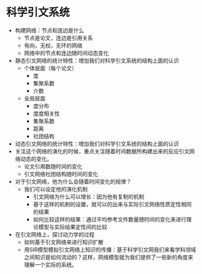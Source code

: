 # 科学引文系统

- 构建网络：节点和连边是什么
  - 节点是论文，连边是引用关系
  - 有向，无权，无环的网络
  - 网络中的节点和连边随时间动态变化
- 静态引文网络的统计特性：增加我们对科学引文系统的结构上面的认识
  - 个体层面（每个论文）
    - 度
    - 集聚系数
    - 介数
  - 全局层面
    - 度分布
    - 度度相关性
    - 集聚系数
    - 距离
    - 社团结构
-  动态引文网络的统计特性：增加我们对科学引文系统的结构上面的认识
  - 关注这个网络的演化的时候，重点关注随着时间数据所构建出来的反应引文网络动态的变化。
    - 论文引用数随时间的变化
    - 引文网络社团结构随时间的变化
  - 对于引文网络，他为什么会随着时间变化的规律？
    - 我们可以设定他的演化机制
      - 引文网络为什么可以增长：因为他有复制的机制
      - 基于这样的机制的设置，就可以的出来与实际引文网络性质定性相同的结果
      - 如何比较这样的结果：通过平均参考文件数量随时间的变化来进行理论模型与实际结果定性间的比较
- 在引文网络上，探讨动力学的过程
  - 如何基于引文网络来进行知识扩散
  - 用SIR模型模拟引文网络上知识的传播：基于科学引文网我们来看学科领域之间知识是如何流动的？这样，网络模型就为我们提供了一些新的角度来理解一个实际的系统。